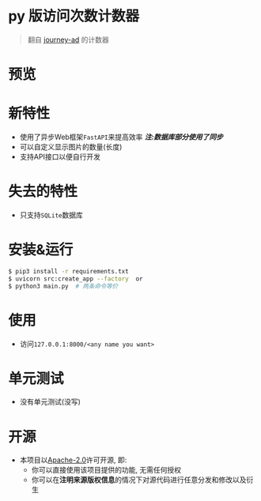 # py 版访问次数计数器

> 翻自 [journey-ad](https://github.com/journey-ad/Moe-counter) 的计数器

# 预览


# 新特性

* 使用了异步Web框架`FastAPI`来提高效率 ***注:数据库部分使用了同步***
* 可以自定义显示图片的数量(长度)
* 支持API接口以便自行开发

# 失去的特性

* 只支持`SQLite`数据库

# 安装&运行
```bash
$ pip3 install -r requirements.txt
$ uvicorn src:create_app --factory  or 
$ python3 main.py  # 两条命令等价
```

# 使用
* 访问`127.0.0.1:8000/<any name you want>`

# 单元测试
* 没有单元测试(没写)

# 开源

- 本项目以[Apache-2.0](./LICENSE)许可开源, 即:
    - 你可以直接使用该项目提供的功能, 无需任何授权
    - 你可以在**注明来源版权信息**的情况下对源代码进行任意分发和修改以及衍生